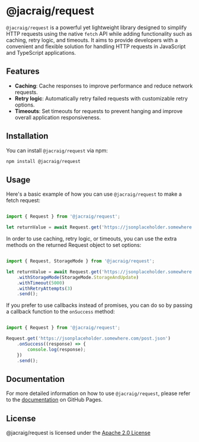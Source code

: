 # @jacraig/request

`@jacraig/request` is a powerful yet lightweight library designed to simplify HTTP requests using the native `fetch` API while adding functionality such as caching, retry logic, and timeouts. It aims to provide developers with a convenient and flexible solution for handling HTTP requests in JavaScript and TypeScript applications.

## Features

- **Caching**: Cache responses to improve performance and reduce network requests.
- **Retry logic**: Automatically retry failed requests with customizable retry options.
- **Timeouts**: Set timeouts for requests to prevent hanging and improve overall application responsiveness.

## Installation

You can install `@jacraig/request` via npm:

```bash
npm install @jacraig/request
```

## Usage

Here's a basic example of how you can use `@jacraig/request` to make a fetch request:

```typescript

import { Request } from '@jacraig/request';

let returnValue = await Request.get('https://jsonplaceholder.somewhere.com/post.json').send();

```

In order to use caching, retry logic, or timeouts, you can use the extra methods on the returned Request object to set options:

```typescript

import { Request, StorageMode } from '@jacraig/request';

let returnValue = await Request.get('https://jsonplaceholder.somewhere.com/post.json')
    .withStorageMode(StorageMode.StorageAndUpdate)
    .withTimeout(5000)
    .withRetryAttempts(3)
    .send();

```

If you prefer to use callbacks instead of promises, you can do so by passing a callback function to the `onSuccess` method:

```typescript

import { Request } from '@jacraig/request';

Request.get('https://jsonplaceholder.somewhere.com/post.json')
    .onSuccess((response) => {
        console.log(response);
    })
    .send();

```

## Documentation
For more detailed information on how to use `@jacraig/request`, please refer to the [documentation](https://jacraig.github.io/request/) on GitHub Pages.

## License
@jacraig/request is licensed under the [Apache 2.0 License](https://github.com/JaCraig/request/blob/main/LICENSE)